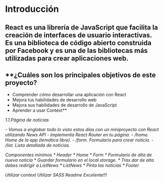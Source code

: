 # **Introducción**
## **React es una librería de JavaScript que facilita la creación de interfaces de usuario interactivas. Es una biblioteca de código abierto construida por Facebook y es una de las bibliotecas más utilizadas para crear aplicaciones web.**

## **¿Cuáles son los principales objetivos de este proyecto?
* Comprender cómo desarrollar una aplicación con React
* Mejora tus habilidades de desarrollo web
* Mejora sus habilidades de desarrollo de JavaScript
* Aprender a usar Context**



_1.1.Página de noticias_

_- Vamos a englobar todo lo visto estos días con un miniproyecto con React utilizando News API_
_- Implementa React Router en tu página._
_- /home. Home de la app (temática libre)._
_- /form. Formulario para crear noticia._
_- /list. Lista detallada de noticias._

_Componentes mínimos_
_* Header_
_* Home_
_* Form_
_* Formulario de alta de nueva noticia_ 
_* Guardar formulario en el local storage._
_* Tras dar de alta debes redirigir a ListNews_
_* ListNews_ 
_* Pinta las noticias_
_* Footer_

_Utilizar context_
_Utilizar SASS_
_Readme Excelente!!!_

